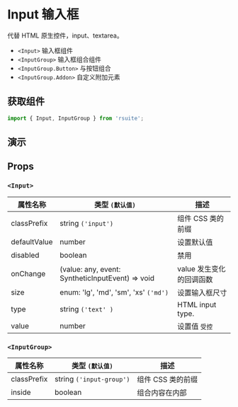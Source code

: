 # Input 输入框

代替 HTML 原生控件，input、textarea。

- `<Input>` 输入框组件
- `<InputGroup>` 输入框组合组件
- `<InputGroup.Button>` 与按钮组合
- `<InputGroup.Addon>` 自定义附加元素

## 获取组件

```js
import { Input, InputGroup } from 'rsuite';
```

## 演示

<!--{demo}-->

## Props

### `<Input>`

| 属性名称     | 类型 `(默认值)`                                                    | 描述                     |
| ------------ | ------------------------------------------------------------------ | ------------------------ |
| classPrefix  | string `('input')`                                                 | 组件 CSS 类的前缀        |
| defaultValue | number                                                             | 设置默认值               |
| disabled     | boolean                                                            | 禁用                     |
| onChange     | (value: any, event: SyntheticInputEvent<HTMLInputElement>) => void | value 发生变化的回调函数 |
| size         | enum: 'lg', 'md', 'sm', 'xs' `('md')`                              | 设置输入框尺寸           |
| type         | string `('text' )`                                                 | HTML input type.         |
| value        | number                                                             | 设置值 `受控`            |

### `<InputGroup>`

| 属性名称    | 类型 `(默认值)`          | 描述              |
| ----------- | ------------------------ | ----------------- |
| classPrefix | string `('input-group')` | 组件 CSS 类的前缀 |
| inside      | boolean                  | 组合内容在内部    |
